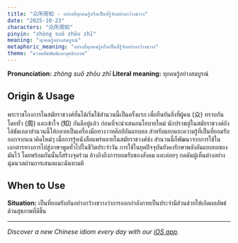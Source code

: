 ```yaml
---
title: "众所周知 - อย่างที่ทุกคนรู้หรือเป็นที่รู้จักอย่างกว้างขวาง"
date: "2025-10-23"
characters: "众所周知"
pinyin: "zhòng suǒ zhōu zhī"
meaning: "ทุกคนรู้อย่างสมบูรณ์"
metaphoric_meaning: "อย่างที่ทุกคนรู้หรือเป็นที่รู้จักอย่างกว้างขวาง"
theme: "ความสัมพันธ์และบุคลิกภาพ"
---
```


**Pronunciation:** *zhòng suǒ zhōu zhī*
**Literal meaning:** ทุกคนรู้อย่างสมบูรณ์

## Origin & Usage

พระราชโองการในสมัยราชวงศ์ฮั่นได้เริ่มใช้สำนวนนี้เป็นครั้งแรก เพื่อยืนยันสิ่งที่ผู้คน (众) ทราบกันโดยทั่ว (周) และเข้าใจ (知) กันดีอยู่แล้ว ก่อนที่จะนำเสนอนโยบายใหม่ นักปราชญ์ในสมัยราชวงศ์ถังได้ขัดเกลาสำนวนนี้ให้กลายเป็นเครื่องมือทางวาทศิลป์อันแยบยล สำหรับแยกแยะความรู้ที่เป็นที่ยอมรับออกจากแนวคิดใหม่ๆ เมื่อการรู้หนังสือแพร่หลายในสมัยราชวงศ์ซ่ง สำนวนนี้ก็พัฒนาจากการใช้ในเอกสารทางการไปสู่ภาษาพูดทั่วไปในชีวิตประจำวัน การใช้ในยุคปัจจุบันยังคงรักษาพลังอันแยบยลของมันไว้ โดยพร้อมกันนั้นก็สร้างจุดร่วม อ้างอิงถึงการยอมรับของสังคม และค่อยๆ กดดันผู้เห็นต่างอย่างนุ่มนวลผ่านการเสนอแนะฉันทามติ

## When to Use

**Situation:** เป็นที่ยอมรับกันอย่างกว้างขวางว่าการออกกำลังกายเป็นประจำมีส่วนช่วยให้เกิดผลลัพธ์ด้านสุขภาพที่ดีขึ้น

---

*Discover a new Chinese idiom every day with our [iOS app](https://apps.apple.com/us/app/daily-chinese-idioms/id6740611324).*
